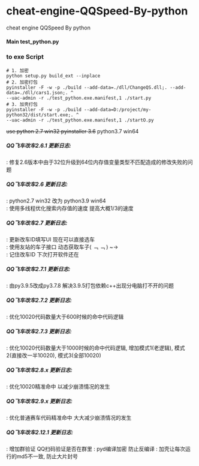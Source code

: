 # cheat-engine-QQSpeed-By-python  
cheat engine QQSpeed By python  

#### Main  test_python.py  
### to exe Script  
```
# 1. 加密
python setup.py build_ext --inplace
# 2. 加密打包
pyinstaller -F -w -p ./build --add-data=./dll/ChangeQS.dll;. --add-data=./dll/cars1.json;. ^
--uac-admin -r ./test_python.exe.manifest,1 ./start.py
# 3. 加壳打包
pyinstaller -F -w -p ./build --add-data=D:/project/my-python32/dist/start.exe;. ^
--uac-admin -r ./test_python.exe.manifest,1 ./startO.py
```
~~use python 2.7 win32 pyinstaller 3.6~~ python3.7 win64

##### QQ飞车改车2.6.1 更新日志:  
 : 修复2.6版本中由于32位升级到64位内存值变量类型不匹配造成的修改失败的问题  
  
##### QQ飞车改车2.6 更新日志:   
 : python2.7 win32 改为 python3.9 win64  
 : 使用多线程优化搜索内存值的速度 提高大概1/3的速度  

##### QQ飞车改车2.7 更新日志:  
 : 更新改车ID填写UI 现在可以直接选车  
 : 使用友站的车子接口 动态获取车子( ﹁ ﹁ ) ~→  
 : 记住改车ID 下次打开软件还在  
##### QQ飞车改车2.7.1 更新日志:  
: 由py3.9.5改成py3.7.8 解决3.9.5打包依赖c++出现分电脑打不开的问题
##### QQ飞车改车2.7.2 更新日志:
: 优化10020代码数量大于600时候的命中代码逻辑
##### QQ飞车改车2.7.3 更新日志:
: 优化10020代码数量大于1000时候的命中代码逻辑, 增加模式1(老逻辑), 模式2(直接改一半10020), 模式3(全部10020)
##### QQ飞车改车2.8.x 更新日志:
: 优化10020精准命中 以减少崩溃情况的发生
##### QQ飞车改车2.9.x 更新日志:
: 优化普通赛车代码精准命中 大大减少崩溃情况的发生
##### QQ飞车改车2.12.1 更新日志:
: 增加群验证 QQ扫码验证是否在群里
: pyd编译加密 防止反编译
: 加壳让每次运行的md5不一致, 防止大片封号


